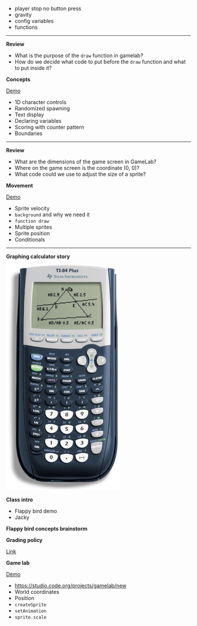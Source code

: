 - player stop no button press
- gravity
- config variables
- functions

---

**Review**

- What is the purpose of the `draw` function in gamelab?
- How do we decide what code to put before the `draw` function and what to put
  inside it?

**Concepts**

[Demo](game-lab/controls)

- 1D character controls
- Randomized spawning
- Text display
- Declaring variables
- Scoring with counter pattern
- Boundaries

---

**Review**

- What are the dimensions of the game screen in GameLab?
- Where on the game screen is the coordinate (0, 0)?
- What code could we use to adjust the size of a sprite?

**Movement**

[Demo](game-lab/movement)

- Sprite velocity
- `background` and why we need it
- `function draw`
- Multiple sprites
- Sprite position
- Conditionals

---

**Graphing calculator story**

![](game-lab/intro/calculator.jpg)

**Class intro**

- Flappy bird demo
- Jacky

**Flappy bird concepts brainstorm**

**Grading policy**

[Link](../shared/grading.md)

**Game lab**

[Demo](game-lab/intro)

- https://studio.code.org/projects/gamelab/new
- World coordinates
- Position
- `createSprite`
- `setAnimation`
- `sprite.scale`
